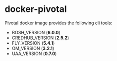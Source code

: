 # docker-pivotal

Pivotal docker image provides the following cli tools:

 * BOSH_VERSION (**6.0.0**)
 * CREDHUB_VERSION (**2.5.2**)
 * FLY_VERSION (**5.4.1**)
 * OM_VERSION (**3.2.1**)
 * UAA_VERSION (**0.7.0**)

 
